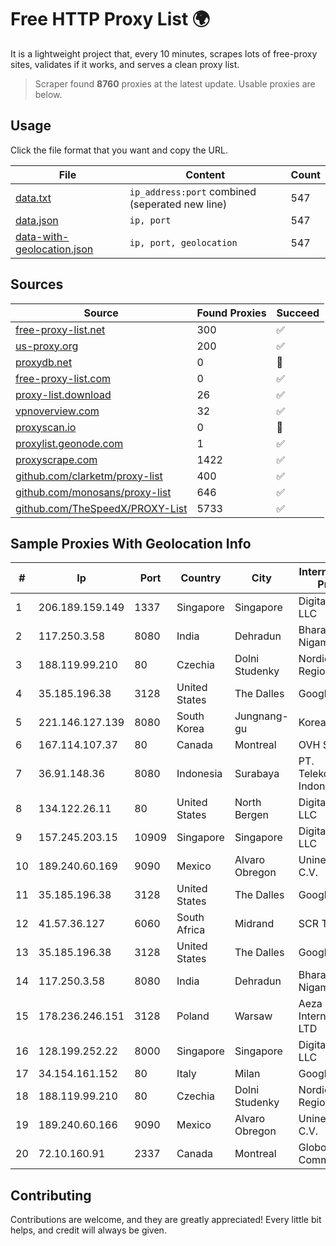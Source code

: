 
# Free HTTP Proxy List 🌍

It is a lightweight project that, every 10 minutes, scrapes lots of free-proxy sites, validates if it works, and serves a clean proxy list.


> Scraper found **8760** proxies at the latest update. Usable proxies are below.

## Usage

Click the file format that you want and copy the URL.


|File|Content|Count|
|----|-------|-----|
|[data.txt](https://raw.githubusercontent.com/themiralay/Proxy-List-World/master/data.txt)|`ip_address:port` combined (seperated new line)|547|
|[data.json](https://raw.githubusercontent.com/themiralay/Proxy-List-World/master/data.json)|`ip, port`|547|
|[data-with-geolocation.json](https://raw.githubusercontent.com/themiralay/Proxy-List-World/master/data-with-geolocation.json)|`ip, port, geolocation`|547|

## Sources

|Source|Found Proxies|Succeed|
|------|-------------|-------|
|[free-proxy-list.net](https://free-proxy-list.net)|300|✅|
|[us-proxy.org](https://www.us-proxy.org)|200|✅|
|[proxydb.net](http://proxydb.net)|0|🚫|
|[free-proxy-list.com](https://free-proxy-list.com/?page=&port=&type%5B%5D=http&type%5B%5D=https&up_time=0&search=Search)|0|✅|
|[proxy-list.download](https://www.proxy-list.download/HTTP)|26|✅|
|[vpnoverview.com](https://vpnoverview.com/privacy/anonymous-browsing/free-proxy-servers)|32|✅|
|[proxyscan.io](https://www.proxyscan.io)|0|🚫|
|[proxylist.geonode.com](https://proxylist.geonode.com/api/proxy-list?limit=300&page=1&sort_by=lastChecked&sort_type=desc&protocols=http,https)|1|✅|
|[proxyscrape.com](https://api.proxyscrape.com/v2/?request=displayproxies&protocol=http&timeout=10000&country=all&ssl=all&anonymity=all)|1422|✅|
|[github.com/clarketm/proxy-list](https://raw.githubusercontent.com/clarketm/proxy-list/master/proxy-list-raw.txt)|400|✅|
|[github.com/monosans/proxy-list](https://raw.githubusercontent.com/monosans/proxy-list/main/proxies/http.txt)|646|✅|
|[github.com/TheSpeedX/PROXY-List](https://raw.githubusercontent.com/TheSpeedX/PROXY-List/master/http.txt)|5733|✅|


## Sample Proxies With Geolocation Info

|#|Ip|Port|Country|City|Internet Service Provider|
|-|--|----|-------|----|-------------------------|
|1|206.189.159.149|1337|Singapore|Singapore|DigitalOcean, LLC|
|2|117.250.3.58|8080|India|Dehradun|Bharat Sanchar Nigam Ltd|
|3|188.119.99.210|80|Czechia|Dolni Studenky|Nordic Telecom Regional s.r.o.|
|4|35.185.196.38|3128|United States|The Dalles|Google LLC|
|5|221.146.127.139|8080|South Korea|Jungnang-gu|Korea Telecom|
|6|167.114.107.37|80|Canada|Montreal|OVH SAS|
|7|36.91.148.36|8080|Indonesia|Surabaya|PT. Telekomunikasi Indonesia|
|8|134.122.26.11|80|United States|North Bergen|DigitalOcean, LLC|
|9|157.245.203.15|10909|Singapore|Singapore|DigitalOcean, LLC|
|10|189.240.60.169|9090|Mexico|Alvaro Obregon|Uninet S.A. de C.V.|
|11|35.185.196.38|3128|United States|The Dalles|Google LLC|
|12|41.57.36.127|6060|South Africa|Midrand|SCR Tembisa|
|13|35.185.196.38|3128|United States|The Dalles|Google LLC|
|14|117.250.3.58|8080|India|Dehradun|Bharat Sanchar Nigam Ltd|
|15|178.236.246.151|3128|Poland|Warsaw|Aeza International LTD|
|16|128.199.252.22|8000|Singapore|Singapore|DigitalOcean, LLC|
|17|34.154.161.152|80|Italy|Milan|Google LLC|
|18|188.119.99.210|80|Czechia|Dolni Studenky|Nordic Telecom Regional s.r.o.|
|19|189.240.60.166|9090|Mexico|Alvaro Obregon|Uninet S.A. de C.V.|
|20|72.10.160.91|2337|Canada|Montreal|GloboTech Communications|



## Contributing

Contributions are welcome, and they are greatly appreciated! Every
little bit helps, and credit will always be given.

